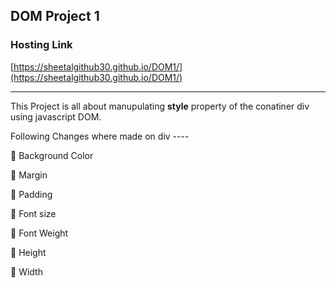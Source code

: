 ## DOM Project 1

### Hosting Link 
[https://sheetalgithub30.github.io/DOM1/](https://sheetalgithub30.github.io/DOM1/)

---

This Project is all about manupulating <b>style</b> property of the conatiner div using javascript DOM.

Following Changes where made on div ----

💫 Background Color

💫 Margin

💫 Padding

💫 Font size

💫 Font Weight

💫 Height

💫 Width